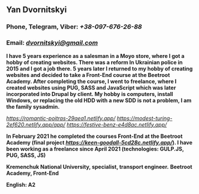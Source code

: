 ## Yan Dvornitskyi

### Phone, Telegram, Viber: *+38-097-676-26-88*
### Email: *dvornitskyi@gmail.com*

**I have 5 years experience as a salesman in a Moyo store, where I got a hobby of creating websites. There was a reform In Ukrainian police in 2015 and I got a job there. 5 years later I returned to my hobby of creating websites and decided to take a Front-End course at the Beetroot Academy. After completing the course, I went to freelance, where I created websites using PUG, SASS and JavaScript which was later incorporated into Drupal by client. My hobby is computers, install Windows, or replacing the old HDD with a new SDD is not a problem, I am the family sysadmin.**

*https://romantic-poitras-29aea1.netlify.app/*
*https://modest-turing-2ef620.netlify.app/app/*
*https://festive-benz-e4d8ac.netlify.app/*

**In February 2021 he completed the courses Front-End at the Beetroot Academy (final project *https://keen-goodall-5cd28c.netlify.app/*). I have been working as a freelance since April 2021 (technologies: GULP.JS, PUG, SASS, JS)**


**Kremenchuk National University, specialist, transport engineer.**
**Beetroot Academy, Front-End**

**English: A2**